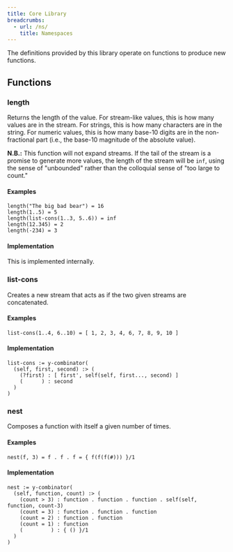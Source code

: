 ```yaml
---
title: Core Library
breadcrumbs:
  - url: /ns/
    title: Namespaces
---
```


The definitions provided by this library operate on functions to produce new functions.

## Functions

### <a name="length"></a>length

Returns the length of the value. For stream-like values, this is how many values are in the stream. For strings, this is how many characters are in the string. For numeric values, this is how many base-10 digits are in the non-fractional part (i.e., the base-10 magnitude of the absolute value).

**N.B.:** This function will not expand streams. If the tail of the stream is a promise to generate more values, the length of the stream will be `inf`, using the sense of "unbounded" rather than the colloquial sense of "too large to count."

#### Examples

```
length("The big bad bear") = 16
length(1..5) = 5
length(list-cons(1..3, 5..6)) = inf
length(12.345) = 2
length(-234) = 3
```

#### Implementation

This is implemented internally.

### <a name="list-cons"></a>list-cons

Creates a new stream that acts as if the two given streams are concatenated.

#### Examples

```
list-cons(1..4, 6..10) = [ 1, 2, 3, 4, 6, 7, 8, 9, 10 ]
```

#### Implementation

```
list-cons := y-combinator(
  (self, first, second) :> (
    (?first) : [ first', self(self, first..., second) ]
    (      ) : second
  )
)
```

### <a name="nest"></a>nest

Composes a function with itself a given number of times.

#### Examples

```
nest(f, 3) = f . f . f = { f(f(f(#))) }/1
```

#### Implementation

```
nest := y-combinator(
  (self, function, count) :> (
    (count > 3) : function . function . function . self(self, function, count-3)
    (count = 3) : function . function . function
    (count = 2) : function . function
    (count = 1) : function
    (         ) : { () }/1
  )
)
```
